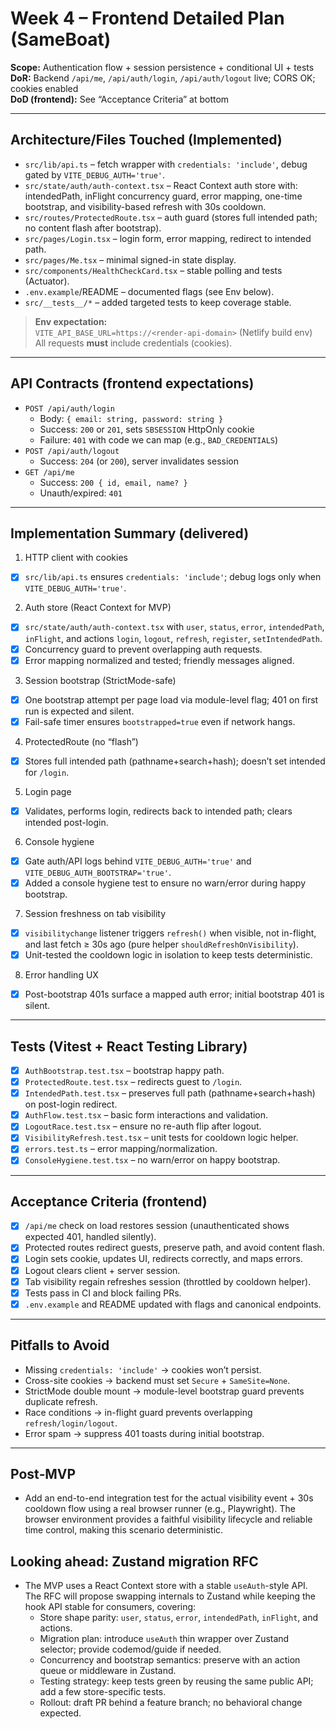 # Week 4 – Frontend Detailed Plan (SameBoat)
**Scope:** Authentication flow + session persistence + conditional UI + tests  
**DoR:** Backend `/api/me`, `/api/auth/login`, `/api/auth/logout` live; CORS OK; cookies enabled  
**DoD (frontend):** See “Acceptance Criteria” at bottom

---

## Architecture/Files Touched (Implemented)

- `src/lib/api.ts` – fetch wrapper with `credentials: 'include'`, debug gated by `VITE_DEBUG_AUTH='true'`.
- `src/state/auth/auth-context.tsx` – React Context auth store with: intendedPath, inFlight concurrency guard, error mapping, one-time bootstrap, and visibility-based refresh with 30s cooldown.
- `src/routes/ProtectedRoute.tsx` – auth guard (stores full intended path; no content flash after bootstrap).
- `src/pages/Login.tsx` – login form, error mapping, redirect to intended path.
- `src/pages/Me.tsx` – minimal signed-in state display.
- `src/components/HealthCheckCard.tsx` – stable polling and tests (Actuator).
- `.env.example`/README – documented flags (see Env below).
- `src/__tests__/*` – added targeted tests to keep coverage stable.

> **Env expectation:**  
> `VITE_API_BASE_URL=https://<render-api-domain>` (Netlify build env)  
> All requests **must** include credentials (cookies).

---

## API Contracts (frontend expectations)

- `POST /api/auth/login`  
  - Body: `{ email: string, password: string }`  
  - Success: `200` or `201`, sets `SBSESSION` HttpOnly cookie  
  - Failure: `401` with code we can map (e.g., `BAD_CREDENTIALS`)
- `POST /api/auth/logout`  
  - Success: `204` (or `200`), server invalidates session
- `GET /api/me`  
  - Success: `200 { id, email, name? }`  
  - Unauth/expired: `401`

---

## Implementation Summary (delivered)

1) HTTP client with cookies
- [x] `src/lib/api.ts` ensures `credentials: 'include'`; debug logs only when `VITE_DEBUG_AUTH='true'`.

2) Auth store (React Context for MVP)
- [x] `src/state/auth/auth-context.tsx` with `user`, `status`, `error`, `intendedPath`, `inFlight`, and actions `login`, `logout`, `refresh`, `register`, `setIntendedPath`.
- [x] Concurrency guard to prevent overlapping auth requests.
- [x] Error mapping normalized and tested; friendly messages aligned.

3) Session bootstrap (StrictMode-safe)
- [x] One bootstrap attempt per page load via module-level flag; 401 on first run is expected and silent.
- [x] Fail-safe timer ensures `bootstrapped=true` even if network hangs.

4) ProtectedRoute (no “flash”)
- [x] Stores full intended path (pathname+search+hash); doesn’t set intended for `/login`.

5) Login page
- [x] Validates, performs login, redirects back to intended path; clears intended post-login.

6) Console hygiene
- [x] Gate auth/API logs behind `VITE_DEBUG_AUTH='true'` and `VITE_DEBUG_AUTH_BOOTSTRAP='true'`.
- [x] Added a console hygiene test to ensure no warn/error during happy bootstrap.

7) Session freshness on tab visibility
- [x] `visibilitychange` listener triggers `refresh()` when visible, not in-flight, and last fetch ≥ 30s ago (pure helper `shouldRefreshOnVisibility`).
- [x] Unit-tested the cooldown logic in isolation to keep tests deterministic.

8) Error handling UX
- [x] Post-bootstrap 401s surface a mapped auth error; initial bootstrap 401 is silent.

---

## Tests (Vitest + React Testing Library)

- [x] `AuthBootstrap.test.tsx` – bootstrap happy path.
- [x] `ProtectedRoute.test.tsx` – redirects guest to `/login`.
- [x] `IntendedPath.test.tsx` – preserves full path (pathname+search+hash) on post-login redirect.
- [x] `AuthFlow.test.tsx` – basic form interactions and validation.
- [x] `LogoutRace.test.tsx` – ensure no re-auth flip after logout.
- [x] `VisibilityRefresh.test.tsx` – unit tests for cooldown logic helper.
- [x] `errors.test.ts` – error mapping/normalization.
- [x] `ConsoleHygiene.test.tsx` – no warn/error on happy bootstrap.

---

## Acceptance Criteria (frontend)

- [x] `/api/me` check on load restores session (unauthenticated shows expected 401, handled silently).
- [x] Protected routes redirect guests, preserve path, and avoid content flash.
- [x] Login sets cookie, updates UI, redirects correctly, and maps errors.
- [x] Logout clears client + server session.
- [x] Tab visibility regain refreshes session (throttled by cooldown helper).
- [x] Tests pass in CI and block failing PRs.
- [x] `.env.example` and README updated with flags and canonical endpoints.

---

## Pitfalls to Avoid

- Missing `credentials: 'include'` → cookies won’t persist.
- Cross-site cookies → backend must set `Secure` + `SameSite=None`.
- StrictMode double mount → module-level bootstrap guard prevents duplicate refresh.
- Race conditions → in-flight guard prevents overlapping `refresh/login/logout`.
- Error spam → suppress 401 toasts during initial bootstrap.

---

## Post‑MVP

- Add an end-to-end integration test for the actual visibility event + 30s cooldown flow using a real browser runner (e.g., Playwright). The browser environment provides a faithful visibility lifecycle and reliable time control, making this scenario deterministic.

## Looking ahead: Zustand migration RFC

- The MVP uses a React Context store with a stable `useAuth`-style API. The RFC will propose swapping internals to Zustand while keeping the hook API stable for consumers, covering:
  - Store shape parity: `user`, `status`, `error`, `intendedPath`, `inFlight`, and actions.
  - Migration plan: introduce `useAuth` thin wrapper over Zustand selector; provide codemod/guide if needed.
  - Concurrency and bootstrap semantics: preserve with an action queue or middleware in Zustand.
  - Testing strategy: keep tests green by reusing the same public API; add a few store-specific tests.
  - Rollout: draft PR behind a feature branch; no behavioral change expected.
